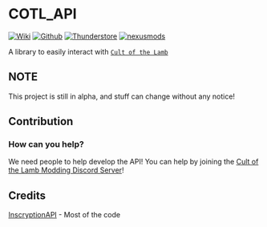 # COTL_API

[![Wiki](https://img.shields.io/static/v1?label=wiki&message=read&style=flat&color=informational)](https://cotl-api.vercel.app/)
[![Github](https://img.shields.io/static/v1?label=&message=github&style=flat&color=black&logo=github)](https://github.com/xhayper/COTL_API)
[![Thunderstore](https://img.shields.io/static/v1?label=&message=thunderstore&style=flat&color=informational)](https://cult-of-the-lamb.thunderstore.io/package/xhayper/COTL_API/)
[![nexusmods](https://img.shields.io/static/v1?label=&message=nexusmods&style=flat&color=yellow)](https://www.nexusmods.com/cultofthelamb/mods/30)


A library to easily interact with [`Cult of the Lamb`](https://store.steampowered.com/app/1313140/Cult_of_the_Lamb)

## NOTE

This project is still in alpha, and stuff can change without any notice!

## Contribution

### How can you help?

We need people to help develop the API! You can help by joining
the [Cult of the Lamb Modding Discord Server](https://discord.gg/jZ2DytX3TX)!

## Credits

[InscryptionAPI](https://github.com/InscryptionModding/InscryptionAPI) - Most of the code
